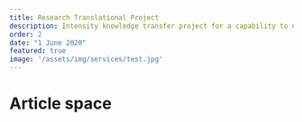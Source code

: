 ```yaml
---
title: Research Translational Project
description: Intensity knowledge transfer project for a capability to do internal cutting-edge translational research for unfair advantage to the company
order: 2
date: "1 June 2020"
featured: true
image: '/assets/img/services/test.jpg'
---
```

# Article space
